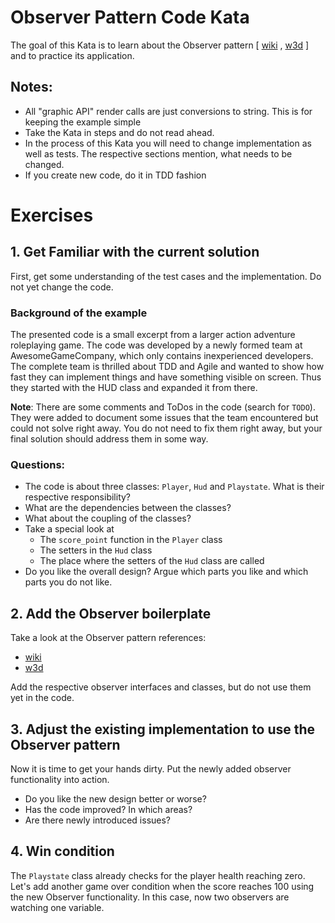 # Observer Pattern Code Kata

The goal of this Kata is to learn about the Observer pattern [ [wiki](https://en.wikipedia.org/wiki/Observer_pattern)
, [w3d](http://w3sdesign.com/?gr=b07&ugr=proble) ] and to practice its application.

## Notes:

* All "graphic API" render calls are just conversions to string. This is for keeping the example simple
* Take the Kata in steps and do not read ahead.
* In the process of this Kata you will need to change implementation as well as tests. The respective sections mention,
  what needs to be changed.
* If you create new code, do it in TDD fashion

# Exercises

## 1. Get Familiar with the current solution

First, get some understanding of the test cases and the implementation. Do not yet change the code.

### Background of the example

The presented code is a small excerpt from a larger action adventure roleplaying game. The code was developed by a newly
formed team at AwesomeGameCompany, which only contains inexperienced developers. The complete team is thrilled about TDD
and Agile and wanted to show how fast they can implement things and have something visible on screen. Thus they started
with the HUD class and expanded it from there.

**Note**: There are some comments and ToDos in the code (search for `TODO`). They were added to document some issues
that the team encountered but could not solve right away. You do not need to fix them right away, but your final
solution should address them in some way.

### Questions:

* The code is about three classes: `Player`, `Hud` and `Playstate`. What is their respective responsibility?
* What are the dependencies between the classes?
* What about the coupling of the classes?
* Take a special look at
    * The `score_point` function in the `Player` class
    * The setters in the `Hud` class
    * The place where the setters of the `Hud` class are called
* Do you like the overall design? Argue which parts you like and which parts you do not like.

## 2. Add the Observer boilerplate

Take a look at the Observer pattern references:

* [wiki](https://en.wikipedia.org/wiki/Observer_pattern)
* [w3d](http://w3sdesign.com/?gr=b07&ugr=proble)

Add the respective observer interfaces and classes, but do not use them yet in the code.

## 3. Adjust the existing implementation to use the Observer pattern

Now it is time to get your hands dirty. Put the newly added observer functionality into action.

* Do you like the new design better or worse?
* Has the code improved? In which areas?
* Are there newly introduced issues?

## 4. Win condition

The `Playstate` class already checks for the player health reaching zero. Let's add another game over condition when the
score reaches 100 using the new Observer functionality. In this case, now two observers are watching one variable.

